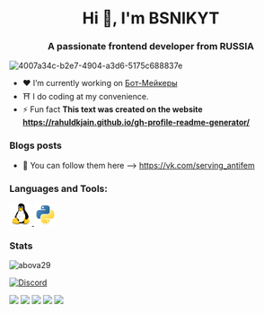 <h1 align="center">Hi 👋, I'm BSNIKYT</h1>
<h3 align="center">A passionate frontend developer from RUSSIA</h3>

<p align="left"> <img src="https://wakatime.com/badge/user/9037f32c-9547-4260-8184-0a03541c241a.svg" alt="4007a34c-b2e7-4904-a3d6-5175c688837e" /> </p>

- ❤ I’m currently working on [Бот-Мейкеры](https://vk.com/serving_antifem)
- ⛩ I do coding at my convenience.
- ⚡ Fun fact **This text was created on the website https://rahuldkjain.github.io/gh-profile-readme-generator/**

### Blogs posts
<!-- BLOG-POST-LIST:START -->
- 📢 You can follow them here --> https://vk.com/serving_antifem
<!-- BLOG-POST-LIST:END -->


</p>

<h3 align="left">Languages and Tools:</h3>
<p align="left"> <a href="https://www.linux.org/" target="_blank" rel="noreferrer"> <img src="https://raw.githubusercontent.com/devicons/devicon/master/icons/linux/linux-original.svg" alt="linux" width="40" height="40"/> </a> <a href="https://www.python.org" target="_blank" rel="noreferrer"> <img src="https://raw.githubusercontent.com/devicons/devicon/master/icons/python/python-original.svg" alt="python" width="40" height="40"/> </a> </p>

<h3 align="left">Stats</h3>

<p align="left"> <img src="https://komarev.com/ghpvc/?username=BSNIKYT&label=Profile%20views&color=0e75b6&style=flat" alt="abova29" /> </p>
<a href="https://discord.gg/4WKjy5gdBP">
<img src="https://discordapp.com/api/guilds/937054150171197460/embed.png" alt="Discord" /></a>

 
![](https://github-profile-summary-cards.vercel.app/api/cards/profile-details?username=BSNIKYT&theme=solarized_dark)
![](https://github-profile-summary-cards.vercel.app/api/cards/most-commit-language?username=BSNIKYT&theme=solarized_dark)
![](https://github-profile-summary-cards.vercel.app/api/cards/repos-per-language?username=BSNIKYT&theme=solarized_dark)
![](https://github-profile-summary-cards.vercel.app/api/cards/stats?username=BSNIKYT&theme=solarized_dark)
![](https://github-profile-summary-cards.vercel.app/api/cards/productive-time?username=BSNIKYT&theme=solarized_dark)
